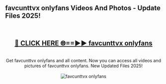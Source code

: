 <h2>favcunttvx onlyfans Videos And Photos - Update Files 2025!</h2>
<br>
<div align="center">
<h2><a href="https://linkcuts.com/hfmhzwbr" rel="nofollow">🔴 CLICK HERE 🌐==►► favcunttvx onlyfans</a></h2>
<br>
Get favcunttvx onlyfans and all content. Now you can access all videos and pictures of favcunttvx onlyfans. New Updated Files 2025!
<br>
<br>
<a href="https://linkcuts.com/hfmhzwbr" rel="nofollow" data-target="animated-image.originalLink"><img src="https://i.ibb.co.com/WyWwxjT/player-gif2.gif" alt="favcunttvx onlyfans" style="max-width: 100%; display: inline-block;" data-target="animated-image.originalImage"></a>
</div>
<br>